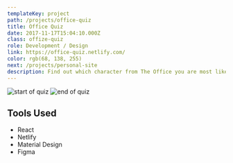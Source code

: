 ```yaml
---
templateKey: project
path: /projects/office-quiz
title: Office Quiz
date: 2017-11-17T15:04:10.000Z
class: offize-quiz
role: Development / Design
link: https://office-quiz.netlify.com/
color: rgb(68, 138, 255)
next: /projects/personal-site
description: Find out which character from The Office you are most like.
---
```


![start of quiz](/img/office/start.png)
![end of quiz](/img/office/end.png)

## Tools Used

* React
* Netlify
* Material Design
* Figma
